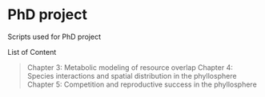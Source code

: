 # PhD project
Scripts used for PhD project

List of Content
> Chapter 3:  Metabolic modeling of resource overlap
> Chapter 4:  Species interactions and spatial distribution in the phyllosphere
> Chapter 5:  Competition and reproductive success in the phyllosphere
